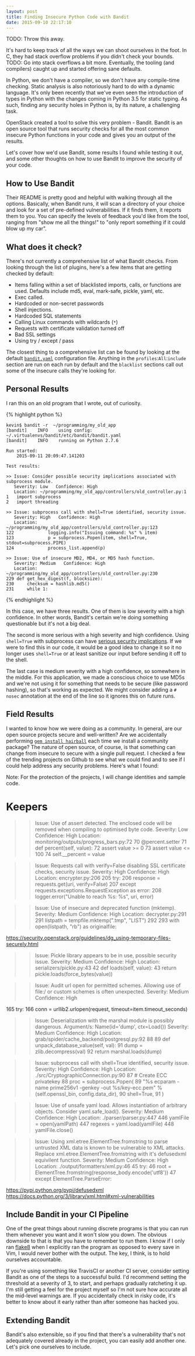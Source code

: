 ```yaml
---
layout: post
title: Finding Insecure Python Code with Bandit
date: 2015-09-10 22:17:10
---
```


TODO: Throw this away.

It's hard to keep track of all the ways we can shoot ourselves in the foot.  In
C, they had stack overflow problems if you didn't check your bounds.  TODO: Go
into stack overflows a bit more.  Eventually, the tooling (and compilers) caught
up and started offering sane defaults. 

In Python, we don't have a compiler, so we don't have any compile-time checking.
Static analysis is also notoriously hard to do with a dynamic language.  It's
only been recently that we've even seen the introduction of types in Python with
the changes coming in Python 3.5 for static typing. As such, finding any
security holes in Python is, by its nature, a challenging task.

OpenStack created a tool to solve this very problem - Bandit. Bandit is an open
source tool that runs security checks for all the most common insecure Python
functions in your code and gives you an output of the results.

Let's cover how we'd use Bandit, some results I found while testing it out, and
some other thoughts on how to use Bandit to improve the security of your code.

How to Use Bandit
-----------------

Their README is pretty good and helpful with walking through all the options.
Basically, when Bandit runs, it will scan a directory of your choice and look
for a set of pre-defined vulnerabilities. If it finds them, it reports them to
you.  You can specify the levels of feedback you'd like from the tool, ranging
from "show me all the things!" to "only report something if it could blow up my
car".

What does it check?
------------------

There's not currently a comprehensive list of what Bandit checks. From looking
through the list of plugins, here's a few items that are getting checked by
default:

- Items falling within a set of blacklisted imports, calls, or functions are used.
  Defaults include md5, eval, mark-safe, pickle, yaml, etc.
- Exec called.
- Hardcoded or non-secret passwords
- Shell injections.
- Hardcoded SQL statements
- Calling Linux commands with wildcards (`*`)
- Requests with certificate validation turned off
- Bad SSL settings
- Using try / except / pass

The closest thing to a comprehensive list can be found by looking at the
default [`bandit.yaml`](https://github.com/openstack/bandit/blob/master/bandit/config/bandit.yaml) configuration file.
Anything in the `profiles`:`All`:`include` section are run on each run by default
and the `blacklist` sections call out some of the insecure calls they're
looking for.

Personal Results
----------------

I ran this on an old program that I wrote, out of curiosity.

{% highlight python %}

    kevin$ bandit -r  ~/programming/my_old_app
    [bandit]    INFO    using config: ~/.virtualenvs/bandit/etc/bandit/bandit.yaml
    [bandit]    INFO    running on Python 2.7.6

    Run started:
        2015-09-11 20:09:47.141203

    Test results:

    >> Issue: Consider possible security implications associated with subprocess module.
       Severity: Low   Confidence: High
       Location: ~/programming/my_old_app/controllers/old_controller.py:1
    1   import subprocess
    2   import threading

    >> Issue: subprocess call with shell=True identified, security issue.
       Severity: High   Confidence: High
       Location: ~/programming/my_old_app/controllers/old_controller.py:123
    122             logging.info("Issuing command: %s" % item)
    123             p = subprocess.Popen(item, shell=True, stdout=subprocess.PIPE)
    124             process_list.append(p)

    >> Issue: Use of insecure MD2, MD4, or MD5 hash function.
       Severity: Medium   Confidence: High
       Location: ~/programming/my_old_app/controllers/old_controller.py:230
    229 def get_hex_digest(f, blocksize):
    230     checksum = hashlib.md5()
    231     while 1:

{% endhighlight %}

In this case, we have three results. One of them is low severity with a high
confidence. In other words, Bandit's certain we're doing something questionable
but it's not a big deal.

The second is more serious with a high severity and high confidence.
Using `shell=True` with subprocess can have
[serious security implications](http://kevinlondon.com/2015/07/26/dangerous-python-functions.html).
If we were to find this in our code, it would be a good idea to change it so it
no longer uses `shell=True` or at least sanitize our input before sending
it off to the shell.

The last case is medium severity with a high confidence, so somewhere in the
middle.  For this application, we made a conscious choice to use MD5s and we're
not using it for something that needs to be secure (like password hashing), so
that's working as expected. We might consider adding a `# nosec` annotation
at the end of the line so it ignores this on future runs.


Field Results
-------------

I wanted to know how we were doing as a community. In general, are our open
source projects secure and well-written? Are we accidentally performing [`gem
install hairball`](https://www.youtube.com/watch?v=rI8tNMsozo0) each time we
install a community package? The nature of open source, of course, is that
something can change from insecure to secure with a single pull request.  I
checked a few of the trending projects on Github to see what we could find and
to see if I could help address any security problems.  Here's what I found:

Note: For the protection of the projects, I will change identities and sample
code.


Keepers
=======


>> Issue: Use of assert detected. The enclosed code will be removed when compiling to optimised byte code.
   Severity: Low   Confidence: High
   Location: monitoring/outputs/progress_bars.py:72
70      @percent.setter
71      def percent(self, value):
72          assert value >= 0
73          assert value <= 100
74          self.__percent = value



>> Issue: Requests call with verify=False disabling SSL certificate checks, security issue.
   Severity: High   Confidence: High
   Location: encrypter.py:206
205         try:
206             response = requests.get(uri, verify=False)
207         except requests.exceptions.RequestException as error:
208             logger.error("Unable to reach %s: %s", uri, error)


>> Issue: Use of insecure and deprecated function (mktemp).
   Severity: Medium   Confidence: High
   Location: decrypter.py:291
291         listpath = tempfile.mktemp(".tmp", "LIST")
292
293         with open(listpath, "rb") as originalfile:

https://security.openstack.org/guidelines/dg_using-temporary-files-securely.html


>> Issue: Pickle library appears to be in use, possible security issue.
   Severity: Medium   Confidence: High
   Location: serializers/pickle.py:43
42      def loads(self, value):
43          return pickle.loads(force_bytes(value))


>> Issue: Audit url open for permitted schemes. Allowing use of file:/ or
custom schemes is often unexpected.
   Severity: Medium   Confidence: High

165    try:
166       conn = urllib2.urlopen(request, timeout=item.timeout_seconds)


>> Issue: Deserialization with the marshal module is possibly dangerous.
    Argument/s:
        Name(id='dump', ctx=Load())
   Severity: Medium   Confidence: High
   Location: grab/spider/cache_backend/postgresql.py:92
88
89      def unpack_database_value(self, val):
91          dump = zlib.decompress(val)
92          return marshal.loads(dump)



>> Issue: subprocess call with shell=True identified, security issue.
   Severity: High   Confidence: High
   Location: ./src/CryptographicConnection.py:90
87          # Create ECC privatekey
88          proc = subprocess.Popen(
89              "%s ecparam -name prime256v1 -genkey -out %s/key-ecc.pem" % (self.openssl_bin, config.data_dir),
90              shell=True, 
91          )


>> Issue: Use of unsafe yaml load. Allows instantiation of arbitrary objects. Consider yaml.safe_load().
   Severity: Medium   Confidence: High
   Location: ./parser/parser.py:447
446     yamlFile = open(yamlPath)
447     regexes = yaml.load(yamlFile)
448     yamlFile.close()



>> Issue: Using xml.etree.ElementTree.fromstring to parse untrusted XML data is known to be vulnerable to XML attacks. Replace xml.etree.ElementTree.fromstring with it's defusedxml equivilent function.
   Severity: Medium   Confidence: High
   Location: ./output/formatters/xml.py:46
45              try:
46                  root = ElementTree.fromstring(response_body.encode('utf8'))
47              except ElementTree.ParseError:

https://pypi.python.org/pypi/defusedxml
https://docs.python.org/3/library/xml.html#xml-vulnerabilities




Include Bandit in your CI Pipeline
----------------------------------

One of the great things about running discrete programs is that you can run
them whenever you want and it won't slow you down. The obvious downside to that
is that you have to remember to run them. I know if I only ran
[flake8](http://flake8.readthedocs.org/en/latest/index.html) when I explicitly
ran the program as opposed to every save in Vim, I would never bother with the
output. The key, I think, is to hold ourselves accountable. 

If you're using something like TravisCI or another CI server, consider setting
Bandit as one of the steps to a successful build. I'd recommend setting the
threshold at a severity of 3, to start, and perhaps gradually ratcheting it up.
I'm still getting a feel for the project myself so I'm not sure how accurate all
the mid-level warnings are. If you accidentally check in risky code, it's
better to know about it early rather than after someone has hacked you.

Extending Bandit
---------------

Bandit's also extensible, so if you find that there's a vulnerability that's not
adequately covered already in the project, you can easily add another one. 
Let's pick one ourselves to include.

